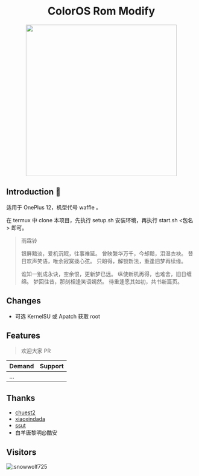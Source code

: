 <div align="center">
<h1 align="center">ColorOS Rom Modify</h1>
<img src="https://logowik.com/content/uploads/images/oneplus-new8781.jpg" style="width:400px;">
</div>

## Introduction 👋

适用于 OnePlus 12，机型代号 waffle 。

在 termux 中 clone 本项目，先执行 setup.sh 安装环境，再执行 start.sh <包名> 即可。

> 雨霖铃
>
> 银屏黯淡，爱机沉眠，往事难延。
> 曾映繁华万千，今却黯，泪湿衣袂。
> 昔日欢声笑语，唯余寂寞拨心弦。
> 只盼得，解锁新法，重逢旧梦再续缘。
>
> 谁知一别成永诀，空余恨，更新梦已远。
> 纵使新机再得，也难舍，旧日缠绵。
> 梦回往昔，那刻相逢笑语嫣然。
> 待重逢愿其如初，共书新篇页。

## Changes

- 可选 KernelSU 或 Apatch 获取 root

## Features

> 欢迎大家 PR

| Demand | Support |
| :----- | :------ |
| ... |  |


## Thanks
- [chuest2](https://github.com/chuest2/RomTools)
- [xiaoxindada](https://github.com/xiaoxindada/SGSI-build-tool)
- [ssut](https://github.com/ssut/payload-dumper-go)
- 白羊唐黎明@酷安

## Visitors

![:snowwolf725](https://count.getloli.com/get/@:snowwolf725)
